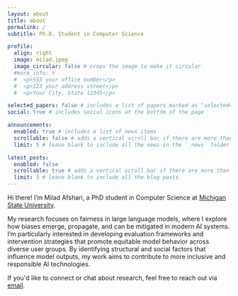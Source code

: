```yaml
---
layout: about
title: about
permalink: /
subtitle: Ph.D. Student in Computer Science

profile:
  align: right
  image: milad.jpeg
  image_circular: false # crops the image to make it circular
  #more_info: >
  #  <p>555 your office number</p>
  #  <p>123 your address street</p>
  #  <p>Your City, State 12345</p>

selected_papers: false # includes a list of papers marked as "selected={true}"
social: true # includes social icons at the bottom of the page

announcements:
  enabled: true # includes a list of news items
  scrollable: false # adds a vertical scroll bar if there are more than 3 news items
  limit: 5 # leave blank to include all the news in the `_news` folder

latest_posts:
  enabled: false
  scrollable: true # adds a vertical scroll bar if there are more than 3 new posts items
  limit: 3 # leave blank to include all the blog posts
---
```


Hi there! I’m Milad Afshari, a PhD student in Computer Science at <a href='https://msu.edu/'>Michigan State University</a>.

My research focuses on fairness in large language models, where I explore how biases emerge, propagate, and can be mitigated in modern AI systems. I’m particularly interested in developing evaluation frameworks and intervention strategies that promote equitable model behavior across diverse user groups. By identifying structural and social factors that influence model outputs, my work aims to contribute to more inclusive and responsible AI technologies.

If you'd like to connect or chat about research, feel free to reach out via <a href="mailto:afsharim@msu.edu">email</a>.
